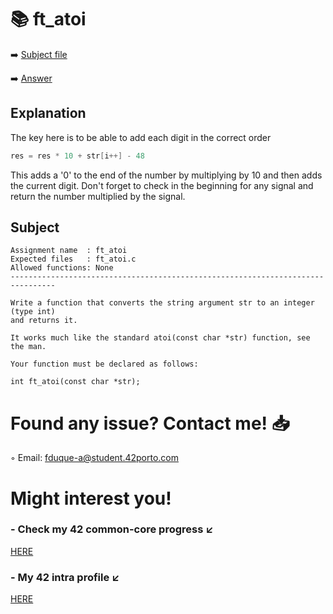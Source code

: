 # :books: ft_atoi
:arrow_right: [Subject file](./subject.en.txt) 

:arrow_right: [Answer](./ft_atoi.c)

## Explanation

The key here is to be able to add each digit in the correct order
``` C
res = res * 10 + str[i++] - 48
```
This adds a '0' to the end of the number by multiplying by 10 and then adds the current digit.
Don't forget to check in the beginning for any signal and return the number multiplied by the signal.

## Subject

```
Assignment name  : ft_atoi
Expected files   : ft_atoi.c
Allowed functions: None
--------------------------------------------------------------------------------

Write a function that converts the string argument str to an integer (type int)
and returns it.

It works much like the standard atoi(const char *str) function, see the man.

Your function must be declared as follows:

int	ft_atoi(const char *str);

```

# Found any issue? Contact me! 📥

◦ Email: fduque-a@student.42porto.com

# Might interest you!

### - Check my 42 common-core progress ↙️

[HERE](https://github.com/fduquea/42cursus)

### - My 42 intra profile ↙️
[HERE](https://profile.intra.42.fr/users/fduque-a)
